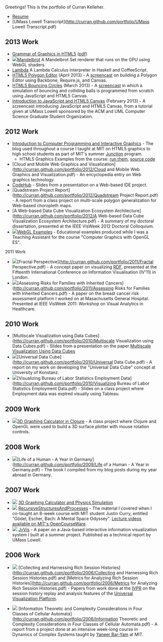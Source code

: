 Greetings! This is the portfolio of Curran Kelleher.

 * [Resume](http://curran.github.com/portfolio/Resume.pdf)
 * [UMass Lowell Transcript](http://curran.github.com/portfolio/UMass Lowell Transcript.pdf)

## 2013 Work
 * [Grammar of Graphics in HTML5](https://docs.google.com/document/d/1shaxGjI3a-IbaAKCTE4BIOYEdoHO-ec06T7oKs5ozHs/edit) ([pdf](http://curran.github.io/portfolio/2013/GrammarofGraphicsinHTML5.pdf))
 * <img src="2013/Mandelbrot.png"></img>[Mandelbrot](https://github.com/curran/mandelbrot) A Mandelbrot Set renderer that runs on the GPU using WebGL shaders.
 * [Lambda](https://github.com/curran/lambda) A Lambda Calculus interpreter in Haskell and CoffeeScript.
 * [HTML5 Polygon Editor](https://github.com/curran/screencasts/tree/gh-pages/polygonEditor) (April 2013) - A [screencast](http://www.youtube.com/watch?v=lNfKn0wbxYI&feature=youtu.be) on building a Polygon Editor using Backbone, Require.js, and Canvas.
 * [HTML5 Bouncing Circles](https://github.com/curran/screencasts/tree/gh-pages/bouncingCircles) (March 2013) - A [screencast](http://www.youtube.com/watch?v=yF0T7lviBnY&feature=youtu.be) in which a simulation of bouncing and colliding balls is programmed from scratch using JavaScript and HTML5 Canvas.
 * [Introduction to JavaScript and HTML5 Canvas](http://www.youtube.com/watch?v=vEOwgWpm3XQ) (February 2013) - A screencast introducing JavaScript and HTML5 Canvas, from a tutorial given at UMass Lowell sponsored by the ACM and UML Computer Science Graduate Student Organization.

## 2012 Work

 * [Introduction to Computer Programming and Interactive Graphics](http://curransoft.com/interactivegraphics/?p=1) - The blog used throughout a course I taught at MIT on HTML5 graphics to high school students as part of MIT's summer [Junction](http://esp.mit.edu/learn/Junction/index.html) program.
   * HTML5 Graphics Examples from the course: [run them](http://curran.github.com/HTML5Examples/), [source code](http://github.com/curran/HTML5Examples)
 * [Cloud and Mobile Web Graphics and Visualization](http://curran.github.com/portfolio/2012/Cloud and Mobile Web Graphics and Visualization.pdf) - An encyclopedia entry on Web graphics technology.
 * [CodeHub](http://curran.github.com/portfolio/2012/CodeHub.pdf) - Slides from a presentation on a Web-based IDE project.
 * [Quadstream Project Report](http://curran.github.com/portfolio/2012/Quadstream Project Report.pdf) - A report from a class project on multi-scale polygon generalization for Web-based choropleth maps.
 * [A Web-based Data Cube Visualization Ecosystem Architecture](http://curran.github.com/portfolio/2012/A Web-based Data Cube Visualization Ecosystem Architecture.pdf) - A summary of my doctoral dissertation, presented at the IEEE VisWeek 2012 Doctoral Colloquium.
 * <img src="2012/Earth.png"></img>[WebGL Examples](https://github.com/UMLComputerGraphics/GraphicsProject/tree/master/WebGLExamples) - Educational examples produced while I was a Teaching Assistant for the course "Computer Graphics with OpenGL ES".

2011 Work

 * <img src="2011/Fractal.png"></img>[Fractal Perspective](http://curran.github.com/portfolio/2011/Fractal Perspective.pdf) - A concept paper on visualizing [RDF](http://en.wikipedia.org/wiki/Resource_Description_Framework), presented at the Fifteenth International Conference on Information Visualisation (IV'11) in London.
 * <img src="2011/Assessing.png"></img>[Assessing Risks for Families with Inherited Cancers](http://curran.github.com/portfolio/2011/Assessing Risks for Families with Inherited Cancers.pdf) - A paper on the breast cancer risk assessment platform I worked on at Masachusetts General Hospital. Presented at IEEE VisWeek 2011: Workshop on Visual Analytics in Healthcare.

## 2010 Work

 * [Multiscale Visualization using Data Cubes](http://curran.github.com/portfolio/2010/Multiscale Visualization using Data Cubes.pdf) - Slides from a presentation on the paper [Multiscale Visualization Using Data Cubes](http://graphics.stanford.edu/papers/pan_zoom/paper.pdf)
 * <img src="2010/UDC.png"></img>[Universal Data Cube](http://curran.github.com/portfolio/2010/Universal Data Cube.pdf) - A report on my work on developing the "Universal Data Cube" concept at University of Konstanz.
 * <img src="2010/BLS.png"></img>[Visualizing Bureau of Labor Statistics Employment Data](http://curran.github.com/portfolio/2010/Visualizing Bureau of Labor Statistics Employment Data.pdf) - Slides on a class project where Employment data was explred visually using Tableau.

## 2009 Work

 * <img src="2009/ClojureGrapher.png"></img>[3D Graphing Calculator in Clojure](http://curransoft.com/code/2009/05/3d-grapher-in-clojure/) - A class project where Clojure and OpenGL were used to build a 3D surface plotter with mouse rotation controls.

## 2008 Work

 * <img src="2008/Germany.png"></img>[Life of a Human - A Year in Germany](http://curran.github.com/portfolio/2009/Life of a Human - A Year in Germany.pdf) - The book I compiled from my blog posts during my year abroad in Germany.

## 2007 Work
 * <img src="2007/Grapher.png"></img> [3D Graphing Calculator and Physics Simulation](https://github.com/curran/portfolio/tree/gh-pages/2007/3D%20Graphing%20Calculator)
 * <img src="2007/Recursive.png"></img> [RecursiveStructuresAndProcesses](http://curran.github.com/portfolio/2007/RecursiveStructuresAndProcesses.pdf) - The material I covered when I co-taught an 8-week course with MIT student Justin Curry, entitled "Gödel, Escher, Bach: A Mental Space Odyssey". [Lecture videos available on MIT's OpenCourseWare](http://ocw.mit.edu/high-school/courses/godel-escher-bach/).
 * <img src="2007/JyVis.png"></img> [JyVis](http://curran.github.com/portfolio/2007/JyVis.pdf) - A paper on a Java-based interactive information visualization system I built at a summer project. Published as a technical report by UMass Lowell.

## 2006 Work

 * <img src="2006/Collecting.png"></img> [Collecting and Harnessing Rich Session Histories](http://curran.github.com/portfolio/2006/Collecting and Harnessing Rich Session Histories.pdf) and [Metrics for Analyzing Rich Session Histories](http://curran.github.com/portfolio/2006/Metrics for Analyzing Rich Session Histories.pdf) - Papers from work done at the [IVPR](http://www.uml.edu/Research/IVPR/about.aspx) on the session history replay and analysis features of the [Universal Visualization Platform](http://www.cs.uml.edu/~agee/publications/spie2005/spie2005.pdf).

 * <img src="2006/Information.png"></img> [Information Theoretic and Complexity Considerations in Four Classes of Cellular Automata](http://curran.github.com/portfolio/2006/Information Theoretic and Complexity Considerations in Four Classes of Cellular Automata.pdf) - A report from a project done at an intensive week-long course in Dynamics of Complex Systems taught by [Yaneer Bar-Yam](http://necsi.edu/faculty/bar-yam.html) at MIT.
